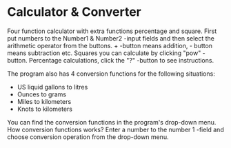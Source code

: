 # Calculator & Converter
Four function calculator with extra functions percentage and square. First put numbers to the Number1 & Number2 -input fields
and then select the arithmetic operator from the buttons. + -button means addition, - button means subtraction etc.
Squares you can calculate by clicking "pow" -button. Percentage calculations, click the "?" -button to see instructions.

The program also has 4 conversion functions for the following situations:

- US liquid gallons to litres
- Ounces to grams
- Miles to kilometers
- Knots to kilometers


You can find the conversion functions in the program's drop-down menu. How conversion functions works?
Enter a number to the number 1 -field and choose conversion operation from the drop-down menu.


